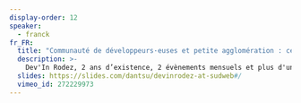 ```yaml
---
display-order: 12
speaker:
  - franck
fr_FR:
  title: "Communauté de développeurs·euses et petite agglomération : ce n'est pas incompatible !"
  description: >-
    Dev'In Rodez, 2 ans d’existence, 2 évènements mensuels et plus d'une trentaine de membres dans une agglomération de 55 000 habitants. Je vous raconterai les péripéties traversées de la création de notre association à aujourd’hui. En partageant mon expérience, j'aimerais casser cette idée préconçue qu’une petite ville ne puisse pas accueillir d’associations de développeurs et surtout transmettre à d'autres l’envie d’organiser des rencontres à leur tour.
  slides: https://slides.com/dantsu/devinrodez-at-sudweb#/
  vimeo_id: 272229973
---
```

